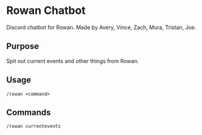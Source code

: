 # Rowan Chatbot
Discord chatbot for Rowan.
Made by Avery, Vince, Zach, Mura, Tristan, Joe.

## Purpose
Spit out current events and other things from Rowan.

## Usage
`/rowan <command>`

## Commands
`/rowan currentevents`
